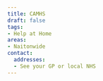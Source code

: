 ```yaml
---
title: CAMHS
draft: false
tags:
- Help at Home
areas:
- Naitonwide
contact:
  addresses:
  - See your GP or local NHS
---
```


